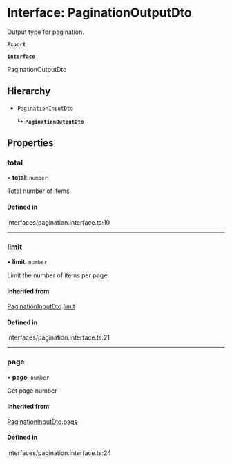 # Interface: PaginationOutputDto

Output type for pagination.

**`Export`**

**`Interface`**

PaginationOutputDto

## Hierarchy

- [`PaginationInputDto`](PaginationInputDto.md)

  ↳ **`PaginationOutputDto`**

## Properties

### total

• **total**: `number`

Total number of items

#### Defined in

interfaces/pagination.interface.ts:10

___

### limit

• **limit**: `number`

Limit the number of items per page.

#### Inherited from

[PaginationInputDto](PaginationInputDto.md).[limit](PaginationInputDto.md#limit)

#### Defined in

interfaces/pagination.interface.ts:21

___

### page

• **page**: `number`

Get page number

#### Inherited from

[PaginationInputDto](PaginationInputDto.md).[page](PaginationInputDto.md#page)

#### Defined in

interfaces/pagination.interface.ts:24
